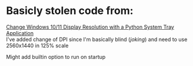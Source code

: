 # Basicly stolen code from:
[Change Windows 10/11 Display Resolution with a Python System Tray Application](https://k0nze.dev/posts/change-resolution-python-system-tray/#:~:text=The%20Python%20code%20for%20changing,a%20file%20called%20resolution_switcher.py%20.)  
I've added change of DPI since I'm basically blind (*joking*) and need to use 2560x1440 in 125% scale
  
Might add builtin option to run on startup